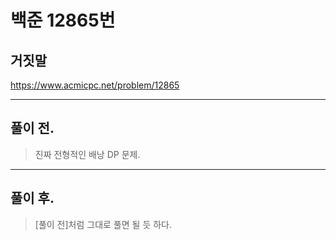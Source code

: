 # 백준 12865번

## 거짓말
https://www.acmicpc.net/problem/12865
___
## 풀이 전.
> 진짜 전형적인 배낭 DP 문제.
___
## 풀이 후.
> [풀이 전]처럼 그대로 풀면 될 듯 하다. </br>